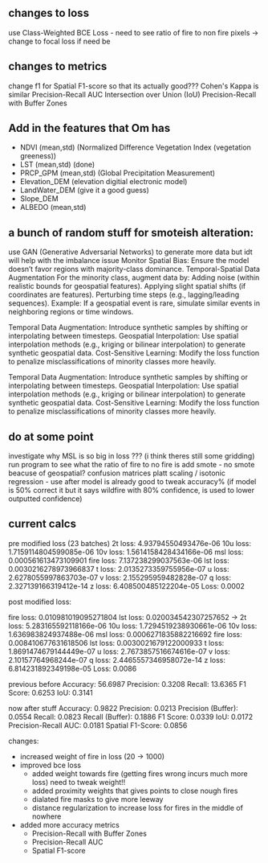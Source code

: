 
## changes to loss
use Class-Weighted BCE Loss  - need to see ratio of fire to non fire pixels -> change to focal loss if need be


## changes to metrics 
change f1 for Spatial F1-score so that its actually good???
Cohen's Kappa is similar 
Precision-Recall AUC
Intersection over Union (IoU) 
Precision-Recall with Buffer Zones



## Add in the features that Om has
- NDVI (mean,std) (Normalized Difference Vegetation Index (vegetation greeness))
- LST  (mean,std) (done) 
- PRCP_GPM (mean,std) (Global Precipitation Measurement) 
- Elevation_DEM (elevation digitial electronic model)
- LandWater_DEM (give it a good guess)
- Slope_DEM
- ALBEDO (mean,std)

## a bunch of random stuff for smoteish alteration:
use GAN (Generative Adversarial Networks) to generate more data but idt will help with the imbalance issue
Monitor Spatial Bias: Ensure the model doesn’t favor regions with majority-class dominance.
Temporal-Spatial Data Augmentation
    For the minority class, augment data by:
    Adding noise (within realistic bounds for geospatial features).
    Applying slight spatial shifts (if coordinates are features).
    Perturbing time steps (e.g., lagging/leading sequences).
    Example: If a geospatial event is rare, simulate similar events in neighboring regions or time windows.

Temporal Data Augmentation: Introduce synthetic samples by shifting or interpolating between timesteps.
Geospatial Interpolation: Use spatial interpolation methods (e.g., kriging or bilinear interpolation) to generate synthetic geospatial data.
Cost-Sensitive Learning: Modify the loss function to penalize misclassifications of minority classes more heavily.

Temporal Data Augmentation: Introduce synthetic samples by shifting or interpolating between timesteps.
Geospatial Interpolation: Use spatial interpolation methods (e.g., kriging or bilinear interpolation) to generate synthetic geospatial data.
Cost-Sensitive Learning: Modify the loss function to penalize misclassifications of minority classes more heavily.


## do at some point
investigate why MSL is so big in loss ??? (i think theres still some gridding)
run program to see what the ratio of fire to no fire is
add smote - no smote beacuse of geospatial?
confusion matrices
platt scaling / isotonic regression - use after model is already good to tweak accuracy% (if model is 50% correct it but it says wildfire with 80% confidence, is used to lower outputted confidence)


## current calcs

pre modified loss (23 batches)
2t loss: 4.93794550493476e-06
10u loss: 1.7159114804599085e-06
10v loss: 1.5614158428434166e-06
msl loss: 0.000561613473109901
fire loss: 7.137238299037563e-06
lst loss: 0.0030216278973966837
t loss: 2.0135273359755956e-07
u loss: 2.6278055997863703e-07
v loss: 2.155295959482828e-07
q loss: 2.327139166319412e-14
z loss: 6.408500485122204e-05
Loss: 0.0002


post modified loss:

fire loss: 0.010981019095271804
lst loss: 0.020034542307257652
-> 
2t loss: 5.283165592118166e-06
10u loss: 1.7294519238930661e-06
10v loss: 1.636983824937488e-06
msl loss: 0.0006271835882216692
fire loss: 0.008410677631618506
lst loss: 0.0030021679122000933
t loss: 1.8691474679144449e-07
u loss: 2.7673857516674616e-07
v loss: 2.10157764968244e-07
q loss: 2.4465557346958072e-14
z loss: 6.814231892349198e-05
Loss: 0.0086

previous before 
Accuracy: 56.6987
Precision: 0.3208
Recall: 13.6365
F1 Score: 0.6253
IoU: 0.3141

now after stuff
Accuracy: 0.9822
Precision: 0.0213
Precision (Buffer): 0.0554
Recall: 0.0823
Recall (Buffer): 0.1886
F1 Score: 0.0339
IoU: 0.0172
Precision-Recall AUC: 0.0181
Spatial F1-Score: 0.0856

changes:
- increased weight of fire in loss (20 -> 1000)
- improved bce loss
    - added weight towards fire (getting fires wrong incurs much more loss) need to tweak weight!!
    - added proximity weights that gives points to close nough fires
    - dialated fire masks to give more leeway
    - distance regularization to increase loss for fires in the middle of nowhere
- added more accuracy metrics
    - Precision-Recall with Buffer Zones
    - Precision-Recall AUC
    - Spatial F1-score




